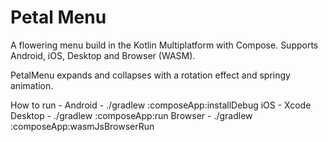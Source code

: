 # Petal Menu
A flowering menu build in the Kotlin Multiplatform with Compose.
Supports Android, iOS, Desktop and Browser (WASM).

PetalMenu expands and collapses with a rotation effect and springy animation. 

How to run -
Android - ./gradlew :composeApp:installDebug
iOS - Xcode
Desktop - ./gradlew :composeApp:run
Browser - ./gradlew :composeApp:wasmJsBrowserRun


